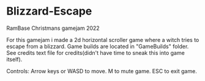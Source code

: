 # Blizzard-Escape
RamBase Christmans gamejam 2022

For this gamejam i made a 2d horizontal scroller game where a witch tries to escape from a blizzard. 
Game builds are located in "GameBuilds" folder.  
See credits text file for credits(didn't have time to sneak this into game itself).

Controls:
Arrow keys or WASD to move.
M to mute game.
ESC to exit game.
